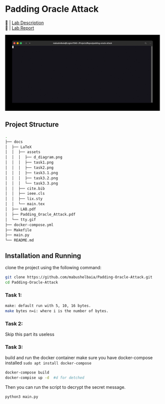 # Padding Oracle Attack

🔗 | [Lab Description](docs/LAB.pdf) <br>
🔗 | [Lab Report](/docs/Padding_Oracle_Attack.pdf)

![docs/tty.gif](docs/tty.gif)
## Project Structure

```bash
.
├── docs
│  ├── LaTeX
│  │  ├── assets
│  │  │  ├── d_diagram.png
│  │  │  ├── task1.png
│  │  │  ├── task2.png
│  │  │  ├── task3.1.png
│  │  │  ├── task3.2.png
│  │  │  └── task3.3.png
│  │  ├── cite.bib
│  │  ├── ieee.cls
│  │  ├── lix.sty
│  │  └── main.tex
│  ├── LAB.pdf
│  ├── Padding_Oracle_Attack.pdf
│  └── tty.gif
├── docker-compose.yml
├── Makefile
├── main.py
└── README.md
```

## Installation and Running

clone the project using the following command:

```bash
git clone https://github.com/mabushelbaia/Padding-Oracle-Attack.git
cd Padding-Oracle-Attack
```
### Task 1:
```bash
make: default run with 5, 10, 16 bytes.
make bytes n=i: where i is the number of bytes.
```
### Task 2:
Skip this part its useless

### Task 3:
build and run the docker container make sure you have docker-compose installed `sudo apt install docker-compose`
```bash
docker-compose build
docker-compise up -d  #d for detched
```
Then you can run the script to decrypt the secret message.
```bash
python3 main.py
```

